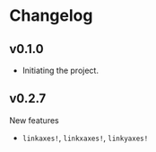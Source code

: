 # Changelog

## v0.1.0

  * Initiating the project.

## v0.2.7

New features
- `linkaxes!`, `linkxaxes!`, `linkyaxes!`